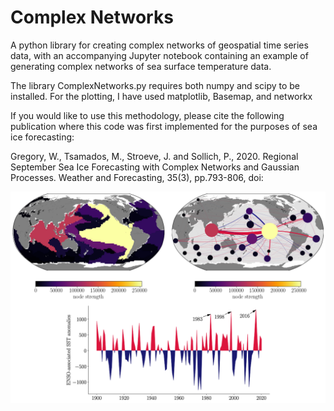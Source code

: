 # Complex Networks
A python library for creating complex networks of geospatial time series data, with an accompanying Jupyter notebook containing an example of generating complex networks of sea surface temperature data.

The library ComplexNetworks.py requires both numpy and scipy to be installed.
For the plotting, I have used matplotlib, Basemap, and networkx

If you would like to use this methodology, please cite the following publication where this code was first implemented for the purposes of sea ice forecasting:

Gregory, W., Tsamados, M., Stroeve, J. and Sollich, P., 2020. Regional September Sea Ice Forecasting with Complex Networks and Gaussian Processes. Weather and Forecasting, 35(3), pp.793-806, doi: 



![alt text](https://github.com/William-gregory/ComplexNetworks/blob/main/images/SST_networks.png)
